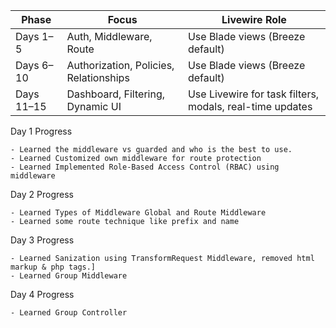 | **Phase**  | **Focus**                              | **Livewire Role**                                        |
| ---------- | -------------------------------------- | -------------------------------------------------------- |
| Days 1–5   | Auth, Middleware, Route                | Use Blade views (Breeze default)                         |
| Days 6–10  | Authorization, Policies, Relationships | Use Blade views (Breeze default)                         |
| Days 11–15 | Dashboard, Filtering, Dynamic UI       | Use Livewire for task filters, modals, real-time updates |


 Day 1 Progress

    - Learned the middleware vs guarded and who is the best to use.
    - Learned Customized own middleware for route protection
    - Learned Implemented Role-Based Access Control (RBAC) using middleware

 Day 2 Progress
 
    - Learned Types of Middleware Global and Route Middleware
    - Learned some route technique like prefix and name

 Day 3 Progress
 
    - Learned Sanization using TransformRequest Middleware, removed html markup & php tags.]
    - Learned Group Middleware

Day 4 Progress
 
    - Learned Group Controller
    
    

